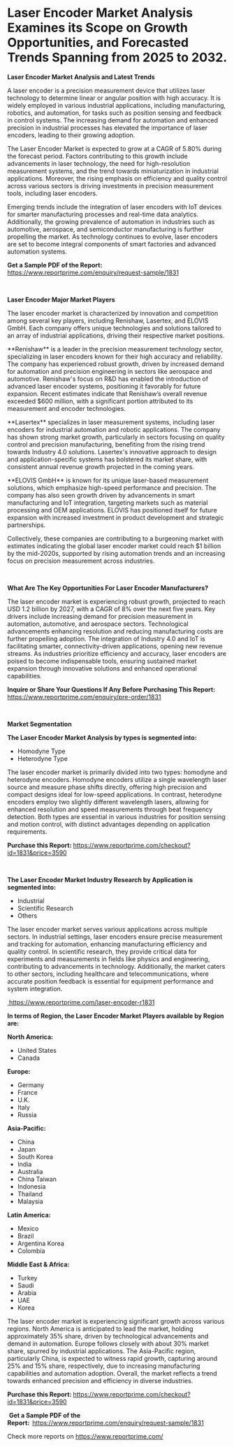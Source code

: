 <p><h1>Laser Encoder Market Analysis Examines its Scope on Growth Opportunities, and Forecasted Trends Spanning from 2025 to 2032.</h1></p><p><strong>Laser Encoder Market Analysis and Latest Trends</strong></p>
<p><p>A laser encoder is a precision measurement device that utilizes laser technology to determine linear or angular position with high accuracy. It is widely employed in various industrial applications, including manufacturing, robotics, and automation, for tasks such as position sensing and feedback in control systems. The increasing demand for automation and enhanced precision in industrial processes has elevated the importance of laser encoders, leading to their growing adoption.</p><p>The Laser Encoder Market is expected to grow at a CAGR of 5.80% during the forecast period. Factors contributing to this growth include advancements in laser technology, the need for high-resolution measurement systems, and the trend towards miniaturization in industrial applications. Moreover, the rising emphasis on efficiency and quality control across various sectors is driving investments in precision measurement tools, including laser encoders.</p><p>Emerging trends include the integration of laser encoders with IoT devices for smarter manufacturing processes and real-time data analytics. Additionally, the growing prevalence of automation in industries such as automotive, aerospace, and semiconductor manufacturing is further propelling the market. As technology continues to evolve, laser encoders are set to become integral components of smart factories and advanced automation systems.</p></p>
<p><strong>Get a Sample PDF of the Report:&nbsp;</strong> <a href="https://www.reportprime.com/enquiry/request-sample/1831?utm_campaign=3350&utm_medium=2&utm_source=Github&utm_content=ia&utm_term=18032025&utm_id=laser-encoder">https://www.reportprime.com/enquiry/request-sample/1831</a></p>
<p>&nbsp;</p>
<p><strong>Laser Encoder Major Market Players</strong></p>
<p><p>The laser encoder market is characterized by innovation and competition among several key players, including Renishaw, Lasertex, and ELOVIS GmbH. Each company offers unique technologies and solutions tailored to an array of industrial applications, driving their respective market positions.</p><p>**Renishaw** is a leader in the precision measurement technology sector, specializing in laser encoders known for their high accuracy and reliability. The company has experienced robust growth, driven by increased demand for automation and precision engineering in sectors like aerospace and automotive. Renishaw's focus on R&D has enabled the introduction of advanced laser encoder systems, positioning it favorably for future expansion. Recent estimates indicate that Renishaw’s overall revenue exceeded $600 million, with a significant portion attributed to its measurement and encoder technologies.</p><p>**Lasertex** specializes in laser measurement systems, including laser encoders for industrial automation and robotic applications. The company has shown strong market growth, particularly in sectors focusing on quality control and precision manufacturing, benefiting from the rising trend towards Industry 4.0 solutions. Lasertex's innovative approach to design and application-specific systems has bolstered its market share, with consistent annual revenue growth projected in the coming years.</p><p>**ELOVIS GmbH** is known for its unique laser-based measurement solutions, which emphasize high-speed performance and precision. The company has also seen growth driven by advancements in smart manufacturing and IoT integration, targeting markets such as material processing and OEM applications. ELOVIS has positioned itself for future expansion with increased investment in product development and strategic partnerships. </p><p>Collectively, these companies are contributing to a burgeoning market with estimates indicating the global laser encoder market could reach $1 billion by the mid-2020s, supported by rising automation trends and an increasing focus on precision measurement across industries.</p></p>
<p>&nbsp;</p>
<p><strong>What Are The Key Opportunities For Laser Encoder Manufacturers?</strong></p>
<p><p>The laser encoder market is experiencing robust growth, projected to reach USD 1.2 billion by 2027, with a CAGR of 8% over the next five years. Key drivers include increasing demand for precision measurement in automation, automotive, and aerospace sectors. Technological advancements enhancing resolution and reducing manufacturing costs are further propelling adoption. The integration of Industry 4.0 and IoT is facilitating smarter, connectivity-driven applications, opening new revenue streams. As industries prioritize efficiency and accuracy, laser encoders are poised to become indispensable tools, ensuring sustained market expansion through innovative solutions and enhanced operational capabilities.</p></p>
<p><strong>Inquire or Share Your Questions If Any Before Purchasing This Report:</strong> <a href="https://www.reportprime.com/enquiry/pre-order/1831?utm_campaign=3350&utm_medium=2&utm_source=Github&utm_content=ia&utm_term=18032025&utm_id=laser-encoder">https://www.reportprime.com/enquiry/pre-order/1831</a></p>
<p>&nbsp;</p>
<p><strong>Market Segmentation</strong></p>
<p><strong>The Laser Encoder Market Analysis by types is segmented into:</strong></p>
<p><ul><li>Homodyne Type</li><li>Heterodyne Type</li></ul></p>
<p><p>The laser encoder market is primarily divided into two types: homodyne and heterodyne encoders. Homodyne encoders utilize a single wavelength laser source and measure phase shifts directly, offering high precision and compact designs ideal for low-speed applications. In contrast, heterodyne encoders employ two slightly different wavelength lasers, allowing for enhanced resolution and speed measurements through beat frequency detection. Both types are essential in various industries for position sensing and motion control, with distinct advantages depending on application requirements.</p></p>
<p><strong>Purchase this Report:&nbsp;</strong><a href="https://www.reportprime.com/checkout?id=1831&price=3590&utm_campaign=3350&utm_medium=2&utm_source=Github&utm_content=ia&utm_term=18032025&utm_id=laser-encoder">https://www.reportprime.com/checkout?id=1831&price=3590</a></p>
<p>&nbsp;</p>
<p><strong>The Laser Encoder Market Industry Research by Application is segmented into:</strong></p>
<p><ul><li>Industrial</li><li>Scientific Research</li><li>Others</li></ul></p>
<p><p>The laser encoder market serves various applications across multiple sectors. In industrial settings, laser encoders ensure precise measurement and tracking for automation, enhancing manufacturing efficiency and quality control. In scientific research, they provide critical data for experiments and measurements in fields like physics and engineering, contributing to advancements in technology. Additionally, the market caters to other sectors, including healthcare and telecommunications, where accurate position feedback is essential for equipment performance and system integration.</p></p>
<p><a href="https://www.reportprime.com/laser-encoder-r1831?utm_campaign=3350&utm_medium=2&utm_source=Github&utm_content=ia&utm_term=18032025&utm_id=laser-encoder">&nbsp;https://www.reportprime.com/laser-encoder-r1831</a></p>
<p><strong>In terms of Region, the Laser Encoder Market Players available by Region are:</strong></p>
<p>
    <p> <strong> North America: </strong>
        <ul>
            <li>United States</li>
            <li>Canada</li>
        </ul>
        </p> 
    <p> <strong> Europe: </strong>
        <ul>
            <li>Germany</li>
            <li>France</li>
            <li>U.K.</li>
            <li>Italy</li>
            <li>Russia</li>
        </ul>
        </p> 
    <p> <strong> Asia-Pacific: </strong>
        <ul>
            <li>China</li>
            <li>Japan</li>
            <li>South Korea</li>
            <li>India</li>
            <li>Australia</li>
            <li>China Taiwan</li>
            <li>Indonesia</li>
            <li>Thailand</li>
            <li>Malaysia</li>
        </ul>
        </p> 
    <p> <strong> Latin America: </strong>
        <ul>
            <li>Mexico</li>
            <li>Brazil</li>
            <li>Argentina Korea</li>
            <li>Colombia</li>
        </ul>
        </p> 
    <p> <strong> Middle East & Africa: </strong>
        <ul>
            <li>Turkey</li>
            <li>Saudi</li>
            <li>Arabia</li>
            <li>UAE</li>
            <li>Korea</li>
        </ul>
    </p>
    </p>
<p><p>The laser encoder market is experiencing significant growth across various regions. North America is anticipated to lead the market, holding approximately 35% share, driven by technological advancements and demand in automation. Europe follows closely with about 30% market share, spurred by industrial applications. The Asia-Pacific region, particularly China, is expected to witness rapid growth, capturing around 25% and 15% share, respectively, due to increasing manufacturing capabilities and automation adoption. Overall, the market reflects a trend towards enhanced precision and efficiency in diverse industries.</p></p>
<p><strong>Purchase this Report: </strong><a href="https://www.reportprime.com/checkout?id=1831&price=3590&utm_campaign=3350&utm_medium=2&utm_source=Github&utm_content=ia&utm_term=18032025&utm_id=laser-encoder">https://www.reportprime.com/checkout?id=1831&price=3590</a></p>
<p>&nbsp;<strong>Get a Sample PDF of the Report:&nbsp;&nbsp;</strong><a href="https://www.reportprime.com/enquiry/request-sample/1831?utm_campaign=3350&utm_medium=2&utm_source=Github&utm_content=ia&utm_term=18032025&utm_id=laser-encoder">https://www.reportprime.com/enquiry/request-sample/1831</a></p>
<p><strong></strong></p>
<p>Check more reports on <a href="https://www.reportprime.com/?utm_campaign=3350&utm_medium=2&utm_source=Github&utm_content=ia&utm_term=18032025&utm_id=laser-encoder">https://www.reportprime.com/</a></p>